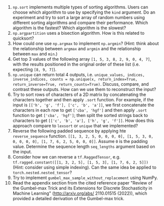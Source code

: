 1. `np.sort` implements multiple types of sorting algorithms. Users can choose which algorithm to use by specifying the `kind` argument. Do an experiment and try to sort a large array of random numbers using different sorting algorithms and compare their performance. Which algorithm is the fastest? Which algorithm is the slowest?
2. `np.argpartition` uses a bisection algorithm. How is this related to quicksort?
3. How could one use `np.argmax` to implement `np.argmin`? (Hint: think about the relationship between `argmax` and `argmin` and the relationship between `max` and `min`.)
4. Get top 3 values of the following array `[1, 5, 3, 8, 2, 9, 0, 4, 7]`, with the results positioned in the original order of these list (i.e. expecting `[8, 9, 7]`).
5. `np.unique` can return total 4 outputs, i.e. `unique_values, indices, inverse_indices, counts = np.unique(x, return_index=True, return_inverse=True, return_counts=True)`. Discuss, compare, and contrast these outputs. How can we use them to reconstruct the input?
6. Try to sort rows of characters of a 2D matrix by concatenating the characters together and then apply `.sort` function. For example, if the input is `[['h', 'g', 'f'], ['c', 'b', 'a']]`, we first concatenate the characters in each row to get `['cba', 'hgf']` and then apply `.sort` function to get `['cba', 'hgf']`; then split the sorted strings back to characters to get `[['c', 'b', 'a'], ['h', 'g', 'f']]`. How does this approach compare to `lexsort` or `unique` that we implemented?
7. Reverse the following padded sequence by applying hte `reverse_sequence` function. `[[1, 3, 2, 5, 0, 0, 0, 0], [1, 5, 3, 0, 0, 0, 0, 0], [1, 7, 6, 2, 5, 0, 0, 0]]`. Assume `0` is the padding value. Determine the sequence length `seq_lengths` argument based on the input.
8. Consider how we can reverse a `tf.RaggedTensor`, e.g. `tf.ragged.constant([[1, 3, 2, 5], [1, 5, 3], [1, 7, 6, 2, 5]])` (Hint: consider using simple indexing). Can the same idea be applied to `torch.nested.nested_tensor`?
9. Try to implement `gumbel_max_sample_without_replacement` using NumPy.
10. Read the appendix section from the cited reference paper "Review of the Gumbel-max Trick and its Extensions for Discrete Stochasticity in Machine Learning" (http://arxiv.org/abs/ 2110.01515 (2022)), which provided a detailed derivation of the Gumbel-max trick.